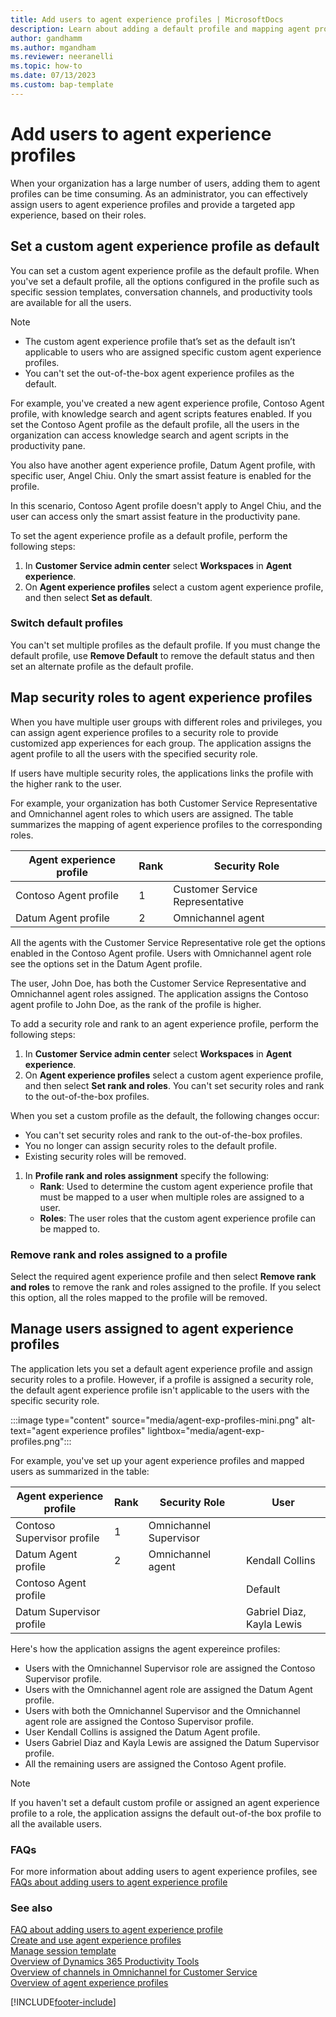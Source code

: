 ```yaml
---
title: Add users to agent experience profiles | MicrosoftDocs 
description: Learn about adding a default profile and mapping agent profiles to security roles
author: gandhamm 
ms.author: mgandham
ms.reviewer: neeranelli
ms.topic: how-to
ms.date: 07/13/2023 
ms.custom: bap-template 
---
```


# Add users to agent experience profiles

When your organization has a large number of users, adding them to agent profiles can be time consuming. As an administrator, you can effectively assign users to agent experience profiles and provide a targeted app experience, based on their roles.

## Set a custom agent experience profile as default

You can set a custom agent experience profile as the default profile. When you've set a default profile, all the options configured in the profile such as specific session templates, conversation channels, and productivity tools are available for all the users.

> [!NOTE]
> - The custom agent experience profile that’s set as the default isn’t applicable to users who are assigned specific custom agent experience profiles.
> - You can't set the out-of-the-box agent experience profiles as the default.

For example, you've created a new agent experience profile, Contoso Agent profile, with knowledge search and agent scripts features enabled. If you set the Contoso Agent profile as the default profile, all the users in the organization can access knowledge search and agent scripts in the productivity pane.

You also have another agent experience profile, Datum Agent profile, with specific user, Angel Chiu. Only the smart assist feature is enabled for the profile.

In this scenario, Contoso Agent profile doesn't apply to Angel Chiu, and the user can access only the smart assist feature in the productivity pane.

To set the agent experience profile as a default profile, perform the following steps:

1. In **Customer Service admin center** select **Workspaces** in **Agent experience**.
1. On **Agent experience profiles** select a custom agent experience profile, and then select  **Set as default**.

### Switch default profiles

You can't set multiple profiles as the default profile. If you must change the default profile, use **Remove Default** to remove the default status and then set an alternate profile as the default profile.

## Map security roles to agent experience profiles

When you have multiple user groups with different roles and privileges, you can assign agent experience profiles to a security role to provide customized app experiences for each group. The application assigns the agent profile to all the users with the specified security role.

If users have multiple security roles, the applications links the profile with the higher rank to the user. 

For example, your organization has both Customer Service Representative and Omnichannel agent roles to which users are assigned. The table summarizes the mapping of agent experience profiles to the corresponding roles.

|Agent experience profile   | Rank  | Security Role|
|----------|-----------|------------|
| Contoso Agent profile     |1 | Customer Service Representative |
| Datum Agent profile |2   |  Omnichannel agent |

All the agents with the Customer Service Representative role get the options enabled in the Contoso Agent profile. Users with Omnichannel agent role see the options set in the Datum Agent profile. 

The user, John Doe, has both the Customer Service Representative and Omnichannel agent roles assigned. The application assigns the Contoso agent profile to John Doe, as the rank of the profile is higher.

To add a security role and rank to an agent experience profile, perform the following steps:

1. In **Customer Service admin center** select **Workspaces** in **Agent experience**.
1. On **Agent experience profiles** select a custom agent experience profile, and then select  **Set rank and roles**. You can't set security roles and rank to the out-of-the-box profiles.

When you set a custom profile as the default, the following changes occur:
 - You can't set security roles and rank to the out-of-the-box profiles.
 - You no longer can assign security roles to the default profile.
 - Existing security roles will be removed.

1. In **Profile rank and roles assignment** specify the following:
     - **Rank**: Used to determine the custom agent experience profile that must be mapped to a user when multiple roles are assigned to a user.
     - **Roles**: The user roles that the custom agent experience profile can be mapped to.

### Remove rank and roles assigned to a profile

Select the required agent experience profile and then select **Remove rank and roles** to remove the rank and roles assigned to the profile.  If you select this option, all the roles mapped to the profile will be removed.

## Manage users assigned to agent experience profiles

The application lets you set a default agent experience profile and assign security roles to a profile. However, if a profile is assigned a security role, the default agent experience profile isn't applicable to the users with the specific security role.

:::image type="content" source="media/agent-exp-profiles-mini.png" alt-text="agent experience profiles" lightbox="media/agent-exp-profiles.png":::

For example, you've set up your agent experience profiles and mapped users as summarized in the table:

|Agent experience profile   | Rank  | Security Role|User |
|----------|-----------|------------|---------------|
| Contoso Supervisor profile     |1 | Omnichannel Supervisor | |
| Datum Agent profile |2   | Omnichannel agent | Kendall Collins|
| Contoso Agent profile | | | Default|
| Datum Supervisor profile | | | Gabriel Diaz, Kayla Lewis|

Here's how the application assigns the agent expereince profiles:

- Users with the Omnichannel Supervisor role are assigned the Contoso Supervisor profile.
- Users with the Omnichannel agent role are assigned the Datum Agent profile.
- Users with both the Omnichannel Supervisor and the Omnichannel agent role are assigned the Contoso Supervisor profile.
- User Kendall Collins is assigned the Datum Agent profile.
- Users Gabriel Diaz and Kayla Lewis are assigned the Datum Supervisor profile.
- All the remaining users are assigned the Contoso Agent profile.

> [!NOTE]
> If you haven't set a default custom profile or assigned an agent experience profile to a role, the application assigns the default out-of-the box profile to all the available users.

### FAQs

For more information about adding users to agent experience profiles, see [FAQs about adding users to agent experience profile](faq-agent-experience-profile.md)

### See also

[FAQ about adding users to agent experience profile](faq-agent-experience-profile.md)<br>
[Create and use agent experience profiles](create-agent-experience-profile.md)<br>
[Manage session template](session-templates.md)  
[Overview of Dynamics 365 Productivity Tools](productivity-tools.md)  
[Overview of channels in Omnichannel for Customer Service](../customer-service/channels.md)  
[Overview of agent experience profiles](overview.md)  

[!INCLUDE[footer-include](../includes/footer-banner.md)]
